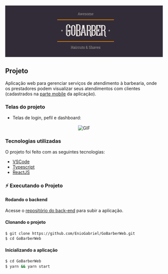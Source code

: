 <p align="center">
  <img src="https://github.com/EnioGabriel/appgobarber/blob/master/logo.png" alt="GoBarber logo"/>
</p>

## Projeto

Aplicação web para gerenciar serviços de atendimento à barbearia, onde os prestadores podem visualizar seus atendimentos com clientes (cadastrados na [parte mobile](https://github.com/EnioGabriel/GoBarberWeb) da aplicação).

### Telas do projeto
- Telas de login, pefil e dashboard:
<p align="center">
  <img align="center" alt="GIF" src="https://media.giphy.com/media/dYN8dKM4HoQ4C47plt/giphy.gif" width="500" />
</p>

### Tecnologias utilizadas

O projeto foi feito com as seguintes tecnologias:

- [VSCode](https://code.visualstudio.com/)
- [Typescript](https://www.typescriptlang.org/)
- [ReactJS](https://reactnative.dev/)

### :zap: Executando o Projeto

#### Rodando o backend 
Acesse o [repositório do back-end](https://github.com/EnioGabriel/GoBarberBackEnd) para subir a aplicação.

#### Clonando o projeto
```sh
$ git clone https://github.com/EnioGabriel/GoBarberWeb.git
$ cd GoBarberWeb
```
#### Inicializando a aplicação
```sh
$ cd GoBarberWeb
$ yarn && yarn start
```
